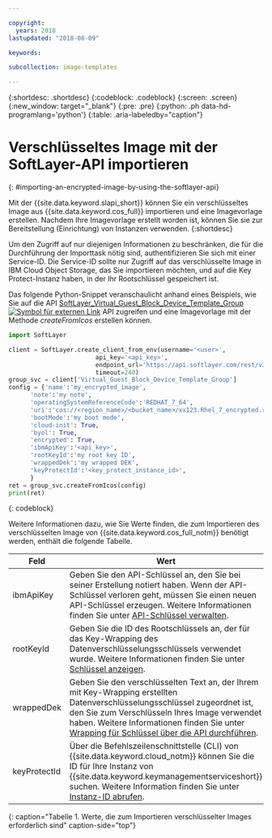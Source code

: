 ```yaml
---

copyright:
  years: 2018
lastupdated: "2018-08-09"

keywords:

subcollection: image-templates

---
```


{:shortdesc: .shortdesc}
{:codeblock: .codeblock}
{:screen: .screen}
{:new_window: target="_blank"}
{:pre: .pre}
{:python: .ph data-hd-programlang='python'}
{:table: .aria-labeledby="caption"}


# Verschlüsseltes Image mit der SoftLayer-API importieren
{: #importing-an-encrypted-image-by-using-the-softlayer-api}

Mit der {{site.data.keyword.slapi_short}} können Sie ein verschlüsseltes Image aus {{site.data.keyword.cos_full}} importieren und eine Imagevorlage erstellen. Nachdem Ihre Imagevorlage erstellt worden ist, können Sie sie zur Bereitstellung (Einrichtung) von Instanzen verwenden.
{:shortdesc}

Um den Zugriff auf nur diejenigen Informationen zu beschränken, die für die Durchführung der Importtask nötig sind, authentifizieren Sie sich mit einer Service-ID. Die Service-ID sollte nur Zugriff auf das verschlüsselte Image in IBM Cloud Object Storage, das Sie importieren möchten, und auf die Key Protect-Instanz haben, in der Ihr Rootschlüssel gespeichert ist.  

Das folgende Python-Snippet veranschaulicht anhand eines Beispiels, wie Sie auf die API
[SoftLayer_Virtual_Guest_Block_Device_Template_Group ![Symbol für externen Link](../../icons/launch-glyph.svg "Symbol für externen Link")](https://softlayer.github.io/reference/services/SoftLayer_Virtual_Guest_Block_Device_Template_Group/) API zugreifen und eine Imagevorlage mit der Methode _createFromIcos_ erstellen können.

```python
import SoftLayer

client = SoftLayer.create_client_from_env(username='<user>',
                        api_key='<api_key>',
                        endpoint_url='https://api.softlayer.com/rest/v3',
                        timeout=240)
group_svc = client['Virtual_Guest_Block_Device_Template_Group']
config = {'name':'my_encrypted_image',
      'note':'my note',
      'operatingSystemReferenceCode':'REDHAT_7_64',
      'uri':'cos://<region_name>/<bucket_name>/xx123.Rhel_7_encrypted.raw',
      'bootMode':'my boot mode',
      'cloud-init': True,
      'byol': True,
      'encrypted': True,
      'ibmApiKey':'<api_key>',
      'rootKeyId':'my root key ID',
      'wrappedDek':'my wrapped DEK',
      'keyProtectId':'<key_protect_instance_id>',
      }
ret = group_svc.createFromIcos(config)
print(ret)
```
{: codeblock}


Weitere Informationen dazu, wie Sie Werte finden, die zum Importieren des verschlüsselten Image von {{site.data.keyword.cos_full_notm}} benötigt werden, enthält die folgende Tabelle.

| Feld    | Wert   |
| -------- | ------- |
| ibmApiKey | Geben Sie den API-Schlüssel an, den Sie bei seiner Erstellung notiert haben. Wenn der API-Schlüssel verloren geht, müssen Sie einen neuen API-Schlüssel erzeugen. Weitere Informationen finden Sie unter [API-Schlüssel verwalten](/docs/iam?topic=iam-userapikey). |
| rootKeyId | Geben Sie die ID des Rootschlüssels an, der für das Key-Wrapping des Datenverschlüsselungsschlüssels verwendet wurde. Weitere Informationen finden Sie unter [Schlüssel anzeigen](/docs/services/key-protect?topic=key-protect-view-keys#view-keys). |
| wrappedDek | Geben Sie den verschlüsselten Text an, der Ihrem mit Key-Wrapping erstellten Datenverschlüsselungsschlüssel zugeordnet ist, den Sie zum Verschlüsseln Ihres Image verwendet haben. Weitere Informationen finden Sie unter [Wrapping für Schlüssel über die API durchführen](/docs/services/key-protect?topic=key-protect-wrap-keys#wrap-keys). |
| keyProtectId | Über die Befehlszeilenschnittstelle (CLI) von {{site.data.keyword.cloud_notm}} können Sie die ID für Ihre Instanz von {{site.data.keyword.keymanagementserviceshort}} suchen. Weitere Information finden Sie unter [Instanz-ID abrufen](/docs/services/key-protect?topic=key-protect-retrieve-instance-ID#retrieve-instance-ID). |
{: caption="Tabelle 1. Werte, die zum Importieren verschlüsselter Images erforderlich sind" caption-side="top"}
